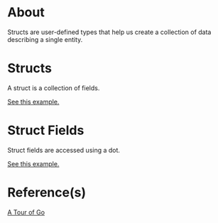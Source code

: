 # About

Structs are user-defined types that help us create a collection of data describing a single entity.

# Structs

A struct is a collection of fields.

[See this example.](./examples/structs/main.go)

# Struct Fields

Struct fields are accessed using a dot.

[See this example.](./examples/struct-fields/main.go)

# Reference(s)

[A Tour of Go](https://go.dev/tour/moretypes/2)
